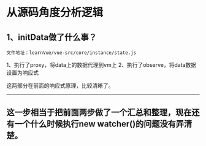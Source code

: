 

# 从源码角度分析逻辑

## 1、initData做了什么事？
```
文件地址：learnVue/vue-src/core/instance/state.js
```
1、执行了proxy，将data上的数据代理到vm上
2、执行了observe，将data数据设置为响应式

这两部分在前面的响应式原理，比较清晰了。

------------------------------------------
这一步相当于把前面两步做了一个汇总和整理，现在还有一个什么时候执行new watcher()的问题没有弄清楚。
------------------------------------------

